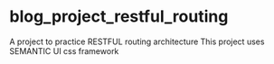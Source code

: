 # blog_project_restful_routing
A project to practice RESTFUL routing architecture 
This project uses SEMANTIC UI css framework
